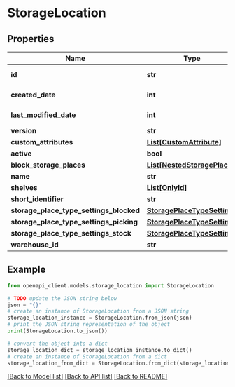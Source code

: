 # StorageLocation


## Properties

Name | Type | Description | Notes
------------ | ------------- | ------------- | -------------
**id** | **str** |  | [optional] [readonly] 
**created_date** | **int** |  | [optional] [readonly] 
**last_modified_date** | **int** |  | [optional] [readonly] 
**version** | **str** |  | [optional] 
**custom_attributes** | [**List[CustomAttribute]**](CustomAttribute.md) |  | [optional] 
**active** | **bool** |  | [optional] 
**block_storage_places** | [**List[NestedStoragePlace]**](NestedStoragePlace.md) |  | [optional] 
**name** | **str** |  | [optional] 
**shelves** | [**List[OnlyId]**](OnlyId.md) |  | [optional] 
**short_identifier** | **str** |  | [optional] 
**storage_place_type_settings_blocked** | [**StoragePlaceTypeSettings**](StoragePlaceTypeSettings.md) |  | [optional] 
**storage_place_type_settings_picking** | [**StoragePlaceTypeSettings**](StoragePlaceTypeSettings.md) |  | [optional] 
**storage_place_type_settings_stock** | [**StoragePlaceTypeSettings**](StoragePlaceTypeSettings.md) |  | [optional] 
**warehouse_id** | **str** |  | [optional] 

## Example

```python
from openapi_client.models.storage_location import StorageLocation

# TODO update the JSON string below
json = "{}"
# create an instance of StorageLocation from a JSON string
storage_location_instance = StorageLocation.from_json(json)
# print the JSON string representation of the object
print(StorageLocation.to_json())

# convert the object into a dict
storage_location_dict = storage_location_instance.to_dict()
# create an instance of StorageLocation from a dict
storage_location_from_dict = StorageLocation.from_dict(storage_location_dict)
```
[[Back to Model list]](../README.md#documentation-for-models) [[Back to API list]](../README.md#documentation-for-api-endpoints) [[Back to README]](../README.md)


